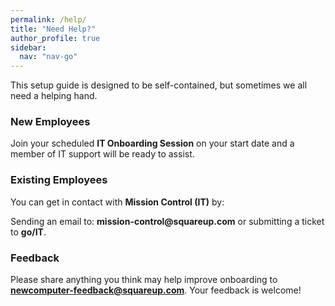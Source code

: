 ```yaml
---
permalink: /help/
title: "Need Help?"
author_profile: true
sidebar:
  nav: "nav-go"
---
```


This setup guide is designed to be self-contained, but sometimes we all need a helping hand. 

### New Employees
Join your scheduled __IT Onboarding Session__ on your start date and a member of IT support will be ready to assist.

### Existing Employees
You can get in contact with __Mission Control (IT)__ by:

Sending an email to: __mission-control@squareup.com__ 
or submitting a ticket to __go/IT__.

### Feedback
Please share anything you think may help improve onboarding to **newcomputer-feedback@squareup.com**. Your feedback is welcome!
